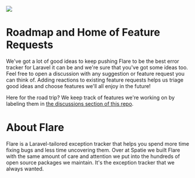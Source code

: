 ![](https://d3c9xsxg06xn3z.cloudfront.net/bb3d0d51-5b32-40b3-a5bc-a331f2e047ec/images/newsletter/header.png)

# Roadmap and Home of Feature Requests

We've got a lot of good ideas to keep pushing Flare to be the best error tracker for Laravel it can be and we're sure that you've got some ideas too. Feel free to open a discussion with any suggestion or feature request you can think of. Adding reactions to existing feature requests helps us triage good ideas and choose features we'll all enjoy in the future!

Here for the road trip? We keep track of features we're working on by labeling them in [the discussions section of this repo](https://github.com/spatie/flareapp.io-roadmap/discussions?discussions_q=label%3A%22in+progress%22).

# About Flare

Flare is a Laravel-tailored exception tracker that helps you spend more time fixing bugs and less time uncovering them. Over at Spatie we built Flare with the same amount of care and attention we put into the hundreds of open source packages we maintain. It's the exception tracker that we always wanted.

